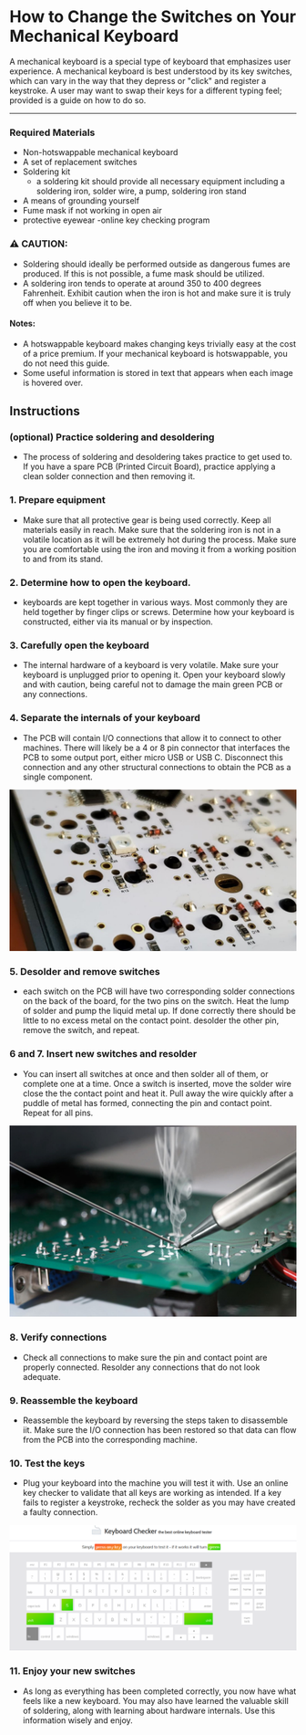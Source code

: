 # How to Change the Switches on Your Mechanical Keyboard
A mechanical keyboard is a special type of keyboard that emphasizes user experience. A mechanical keyboard is best understood by its key switches, which can vary in the way that they depress or "click" and register a keystroke. A user may want to swap their keys for a different typing feel; provided is a guide on how to do so.
<hr>

### Required Materials
- Non-hotswappable mechanical keyboard
- A set of replacement switches
- Soldering kit
  - a soldering kit should provide all necessary equipment including a soldering iron, solder wire, a pump, soldering iron stand
- A means of grounding yourself
- Fume mask if not working in open air
- protective eyewear
-online key checking program

### ⚠ CAUTION:
- Soldering should ideally be performed outside as dangerous fumes are produced. If this is not possible, a fume mask should be utilized.
- A soldering iron tends to operate at around 350 to 400 degrees Fahrenheit. Exhibit caution when the iron is hot and make sure it is truly off when you believe it to be.

#### Notes:
- A hotswappable keyboard makes changing keys trivially easy at the cost of a price premium. If your mechanical keyboard is hotswappable, you do not need this guide.
- Some useful information is stored in text that appears when each image is hovered over.


## Instructions
### (optional) Practice soldering and desoldering
- The process of soldering and desoldering takes practice to get used to. If you have a spare PCB (Printed Circuit Board), practice applying a clean solder connection and then removing it.

### 1. Prepare equipment
- Make sure that all protective gear is being used correctly. Keep all materials easily in reach. Make sure that the soldering iron is not in a volatile location as it will be extremely hot during the process. Make sure you are comfortable using the iron and moving it from a working position to and from its stand.

### 2. Determine how to open the keyboard.
- keyboards are kept together in various ways. Most commonly they are held together by finger clips or screws. Determine how your keyboard is constructed, either via its manual or by inspection.

### 3. Carefully open the keyboard
- The internal hardware of a keyboard is very volatile. Make sure your keyboard is unplugged prior to opening it. Open your keyboard slowly and with caution, being careful not to damage the main green PCB or any connections.

### 4. Separate the  internals of your keyboard
- The PCB will contain I/O connections that allow it to connect to other machines. There will likely be a 4 or 8 pin connector that interfaces the PCB to some output port, either micro USB or USB C. Disconnect this connection and any other structural connections to obtain the PCB as a single component.

![alt text](https://github.com/jackveithPITT/Directions-Markdown/blob/main/PCB.jpg "The backside of a keyboard PCB. Note the conical metal lumps: these are the soldered connections of the switches.")

### 5. Desolder and remove switches
- each switch on the PCB will have two corresponding solder connections on the back of the board, for the two pins on the switch. Heat the lump of solder and pump the liquid metal up. If done correctly there should be little to no excess metal on the contact point. desolder the other pin, remove the switch, and repeat.

### 6 and 7. Insert new switches and resolder
- You can insert all switches at once and then solder all of them, or complete one at a time. Once a switch is inserted, move the solder wire close the the contact point and heat it. Pull away the wire quickly after a puddle of metal has formed, connecting the pin and contact point. Repeat for all pins.

![alt text](https://github.com/jackveithPITT/Directions-Markdown/blob/main/soldering.jpg "A soldering iron in use. The tip heats the soldering wire to melt the metal and connect the switch pins to the contact point.")

### 8. Verify connections
- Check all connections to make sure the pin and contact point are properly connected. Resolder any connections that do not look adequate.

### 9. Reassemble the keyboard
- Reassemble the keyboard by reversing the steps taken to disassemble iit. Make sure the I/O connection has been restored so that data can flow from the PCB into the corresponding machine.

### 10. Test the keys
- Plug your keyboard into the machine you will test it with. Use an online key checker to validate that all keys are working as intended. If a key fails to register a keystroke, recheck the solder as you may have created a faulty connection.

![alt text](https://github.com/jackveithPITT/Directions-Markdown/blob/main/keychecker.png "A useful keychecker that allows you to test the functionality of your keys.")

### 11. Enjoy your new switches
- As long as everything has been completed correctly, you now have what feels like a new keyboard. You may also have learned the valuable skill of soldering, along with learning about hardware internals. Use this information wisely and enjoy.
